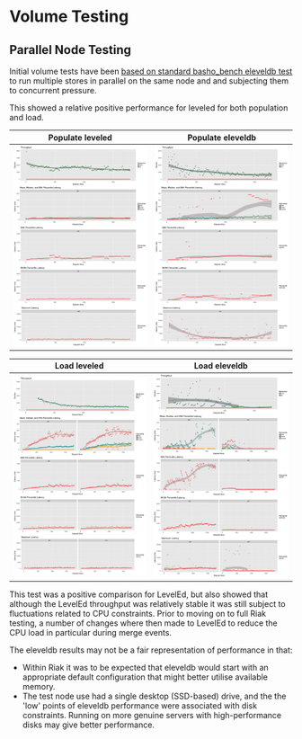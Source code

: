 # Volume Testing

## Parallel Node Testing

Initial volume tests have been [based on standard basho_bench eleveldb test](../test/volume/single_node/examples) to run multiple stores in parallel on the same node and and subjecting them to concurrent pressure. 

This showed a relative positive performance for leveled for both population and load.

Populate leveled           |  Populate eleveldb
:-------------------------:|:-------------------------:
![](../test/volume/single_node/output/leveled_pop.png "LevelEd - Populate")  |  ![](../test/volume/single_node/output/leveldb_pop.png "LevelDB - Populate")

Load leveled             |  Load eleveldb
:-------------------------:|:-------------------------:
![](../test/volume/single_node/output/leveled_load.png "LevelEd - Populate")  |  ![](../test/volume/single_node/output/leveldb_load.png "LevelDB - Populate")

This test was a positive comparison for LevelEd, but also showed that although the LevelEd throughput was relatively stable it was still subject to fluctuations related to CPU constraints.  Prior to moving on to full Riak testing, a number of changes where then made to LevelEd to reduce the CPU load in particular during merge events.

The eleveldb results may not be a fair representation of performance in that:

- Within Riak it was to be expected that eleveldb would start with an appropriate default configuration that might better utilise available memory.
- The test node use had a single desktop (SSD-based) drive, and the the 'low' points of eleveldb performance were associated with disk constraints.  Running on more genuine servers with high-performance disks may give better performance.
